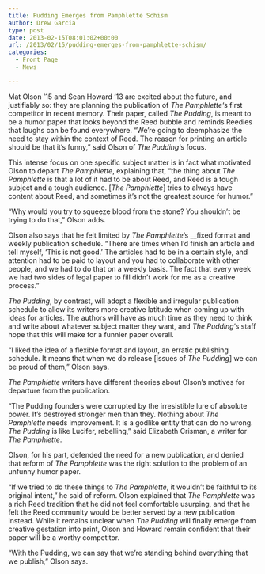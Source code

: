```yaml
---
title: Pudding Emerges from Pamphlette Schism
author: Drew Garcia
type: post
date: 2013-02-15T08:01:02+00:00
url: /2013/02/15/pudding-emerges-from-pamphlette-schism/
categories:
  - Front Page
  - News

---
```

Mat Olson &#8217;15 and Sean Howard &#8217;13 are excited about the future, and justifiably so: they are planning the publication of _The Pamphlette_&#8216;s first competitor in recent memory. Their paper, called _The Pudding_, is meant to be a humor paper that looks beyond the Reed bubble and reminds Reedies that laughs can be found everywhere. &#8220;We&#8217;re going to deemphasize the need to stay within the context of Reed. The reason for printing an article should be that it&#8217;s funny,&#8221; said Olson of _The Pudding_&#8216;s focus.

This intense focus on one specific subject matter is in fact what motivated Olson to depart _The Pamphlette_, explaining that, &#8220;the thing about _The Pamphlette_ is that a lot of it had to be about Reed, and Reed is a tough subject and a tough audience. [_The Pamphlette_] tries to always have content about Reed, and sometimes it&#8217;s not the greatest source for humor.&#8221;

&#8220;Why would you try to squeeze blood from the stone? You shouldn&#8217;t be trying to do that,&#8221; Olson adds.

Olson also says that he felt limited by _The Pamphlette_’s __fixed format and weekly publication schedule. &#8220;There are times when I&#8217;d finish an article and tell myself, &#8216;This is not good.&#8217; The articles had to be in a certain style, and attention had to be paid to layout and you had to collaborate with other people, and we had to do that on a weekly basis. The fact that every week we had two sides of legal paper to fill didn&#8217;t work for me as a creative process.&#8221;

_The Pudding_, by contrast, will adopt a flexible and irregular publication schedule to allow its writers more creative latitude when coming up with ideas for articles. The authors will have as much time as they need to think and write about whatever subject matter they want, and _The Pudding_&#8216;s staff hope that this will make for a funnier paper overall.

&#8220;I liked the idea of a flexible format and layout, an erratic publishing schedule. It means that when we do release [issues of _The Pudding_] we can be proud of them,&#8221; Olson says.

_The Pamphlette_ writers have different theories about Olson&#8217;s motives for departure from the publication.

&#8220;The Pudding founders were corrupted by the irresistible lure of absolute power. It&#8217;s destroyed stronger men than they. Nothing about _The Pamphlette_ needs improvement. It is a godlike entity that can do no wrong. _The Pudding_ is like Lucifer, rebelling,&#8221; said Elizabeth Crisman, a writer for _The Pamphlette_.

Olson, for his part, defended the need for a new publication, and denied that reform of _The Pamphlette_ was the right solution to the problem of an unfunny humor paper.

&#8220;If we tried to do these things to _The Pamphlette_, it wouldn&#8217;t be faithful to its original intent,&#8221; he said of reform. Olson explained that _The Pamphlette_ was a rich Reed tradition that he did not feel comfortable usurping, and that he felt the Reed community would be better served by a new publication instead. While it remains unclear when _The Pudding_ will finally emerge from creative gestation into print, Olson and Howard remain confident that their paper will be a worthy competitor.

&#8220;With the Pudding, we can say that we&#8217;re standing behind everything that we publish,&#8221; Olson says.